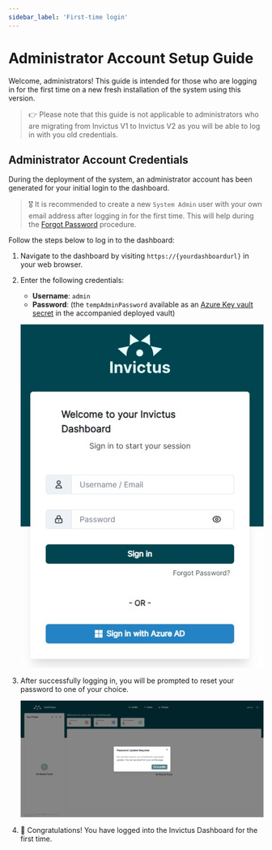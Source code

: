 ```yaml
---
sidebar_label: 'First-time login'
---
```


# Administrator Account Setup Guide

Welcome, administrators! This guide is intended for those who are logging in for the first time on a new fresh installation of the system using this version.

> 👉 Please note that this guide is not applicable to administrators who are migrating from Invictus V1 to Invictus V2 as you will be able to log in with you old credentials.

## Administrator Account Credentials

During the deployment of the system, an administrator account has been generated for your initial login to the dashboard.

> 🎖️ It is recommended to create a new `System Admin` user with your own email address after logging in for the first time. This will help during the [Forgot Password](../../../../dashboard/security/forgotpassword.md) procedure.

Follow the steps below to log in to the dashboard:

1. Navigate to the dashboard by visiting `https://{yourdashboardurl}` in your web browser.

2. Enter the following credentials:
   - **Username**: `admin`
   - **Password**: (the `tempAdminPassword` available as an [Azure Key vault secret](https://learn.microsoft.com/en-us/azure/key-vault/secrets/quick-create-portal) in the accompanied deployed vault)

   ![dashboard login page](/images/dashboard/AdminAccount/adminAccount-4.jpg)

3. After successfully logging in, you will be prompted to reset your password to one of your choice.

   ![dashboard reset password](/images/dashboard/AdminAccount/adminAccount-5.png)

4. 🎉 Congratulations! You have logged into the Invictus Dashboard for the first time.

